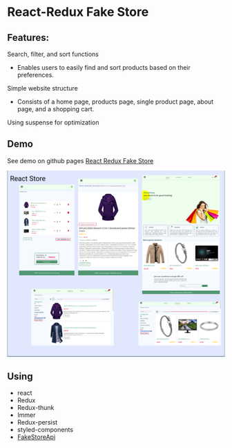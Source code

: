 # React-Redux Fake Store 

## Features:
Search, filter, and sort functions
- Enables users to easily find and sort products based on their preferences.

Simple website structure
- Consists of a home page, products page, single product page, about page, and a shopping cart.

Using suspense for optimization

## Demo
See demo on github pages
[React Redux Fake Store](https://kamalheydari.github.io/react-redux-fake-store/)

![demo](demo.jpg)

## Using

- react
- Redux
- Redux-thunk
- Immer
- Redux-persist
- styled-components
- [FakeStoreApi](https://fakestoreapi.com/)
